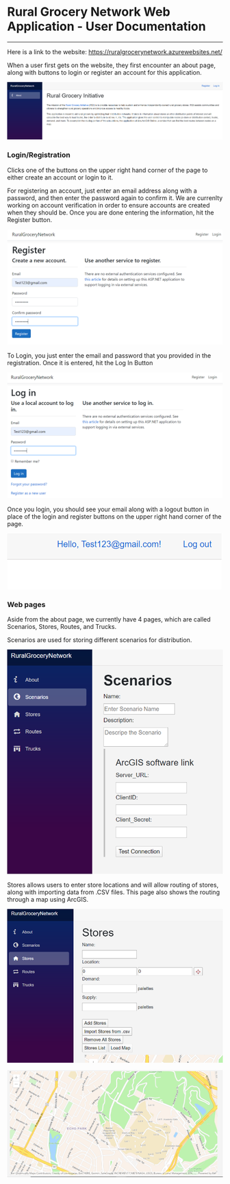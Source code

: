 # Rural Grocery Network Web Application - User Documentation
***

Here is a link to the website: https://ruralgrocerynetwork.azurewebsites.net/

When a user first gets on the website, they first encounter an about page, along with buttons to login or register
an account for this application. 

![About Page](img/about-page.png)

### Login/Registration

Clicks one of the buttons on the upper right hand corner of the page to either create an account or login to it.

For registering an account, just enter an email address along with a password, and then enter the password again
to confirm it. We are currenlty working on account verification in order to ensure accounts are created when they
should be. Once you are done entering the information, hit the Register button.

![Register an account](img/register-account.png)

To Login, you just enter the email and password that you provided in the registration. Once it is entered, hit the
Log In Button

![Login page](img/login.png)

Once you login, you should see your email along with a logout button in place of the login and register buttons
on the upper right hand corner of the page.

![Login Successful](img/login-complete.png)


### Web pages

Aside from the about page, we currently have 4 pages, which are called Scenarios, 
Stores, Routes, and Trucks.

Scenarios are used for storing different scenarios for distribution.

![Scenarios Page](img/scenarios-page.png)

Stores allows users to enter store locations and will allow routing of stores, along with importing data from .CSV files.
This page also shows the routing through a map using ArcGIS.

![Stores Page](img/stores-page.png)

![arcGIS map](img/stores-map.png)

